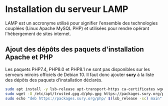 # Installation du serveur LAMP

LAMP est un accronyme utilisé pour signifier l'ensemble des technologies couplées (Linux Apache MySQL PHP) et utilisées pour rendre opérant l'hébergement de sites internet.

## Ajout des dépôts des paquets d'installation Apache et PHP

Les paquets PHP7.4, PHP8.0 et PHP8.1 ne sont pas disponibles sur les serveurs miroirs officiels de Debian 10.
Il faut donc ajouter **sury** à la liste des dépôts des paquets d'installation déclarés.

```bash
sudo apt install -y lsb-release apt-transport-https ca-certificates wget && \
sudo wget -O /etc/apt/trusted.gpg.d/php.gpg https://packages.sury.org/php/apt.gpg && \
sudo echo "deb https://packages.sury.org/php/ $(lsb_release -sc) main" |sudo tee /etc/apt/sources.list.d/php.list
```

